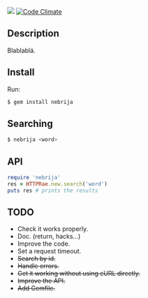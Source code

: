 ![](https://api.travis-ci.org/javierhonduco/nebrija.svg )
[![Code Climate](https://codeclimate.com/github/javierhonduco/nebrija.png)](https://codeclimate.com/github/javierhonduco/nebrija)

Description
-----------
Blablablá.

Install
-------
Run:
```bash
$ gem install nebrija
```

Searching
---------
```bash
$ nebrija <word>
```

API
---
```ruby
require 'nebrija'
res = HTTPRae.new.search('word')
puts res # prints the results
```

TODO
----
* Check it works properly.
* Doc. (return, hacks...)
* Improve the code.
* Set a request timeout.
* ~~Search by id.~~
* ~~Handle errors.~~
* ~~Get it working without using cURL directly.~~
* ~~Improve the API.~~
* ~~Add Gemfile.~~
